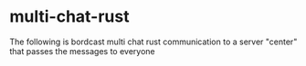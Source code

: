 # multi-chat-rust
The following is bordcast  multi chat rust communication to a server "center" that passes the messages to everyone
